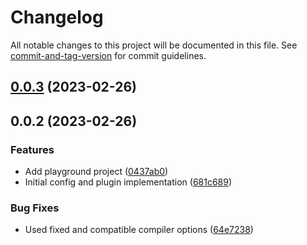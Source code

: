 # Changelog

All notable changes to this project will be documented in this file. See [commit-and-tag-version](https://github.com/absolute-version/commit-and-tag-version) for commit guidelines.

## [0.0.3](https://github.com/xeitojs/vite-plugin/compare/v0.0.2...v0.0.3) (2023-02-26)

## 0.0.2 (2023-02-26)


### Features

* Add playground project ([0437ab0](https://github.com/xeitojs/vite-plugin/commit/0437ab053f2a6caff8cdfd8787488d4ef106f451))
* Initial config and plugin implementation ([681c689](https://github.com/xeitojs/vite-plugin/commit/681c6898fde56e3098eb4766c0cdecd7e4e4068a))


### Bug Fixes

* Used fixed and compatible compiler options ([64e7238](https://github.com/xeitojs/vite-plugin/commit/64e7238781dbd37423506969ba973cdd4a8edf26))
